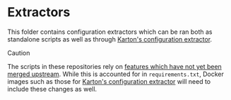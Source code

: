 # Extractors
This folder contains configuration extractors which can be ran both as standalone scripts as well as through [Karton's configuration extractor].
> [!CAUTION]
> The scripts in these repositories rely on [features which have not yet been merged upstream](https://github.com/CERT-Polska/malduck/pull/115). While this is accounted for in `requirements.txt`, Docker images such as those for [Karton's configuration extractor] will need to include these changes as well.

[Karton's configuration extractor]: https://github.com/CERT-Polska/karton-config-extractor